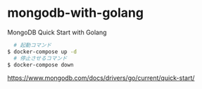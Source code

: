 # mongodb-with-golang
MongoDB  Quick Start with Golang

```sh
  # 起動コマンド
$ docker-compose up -d
  # 停止させるコマンド
$ docker-compose down
```


https://www.mongodb.com/docs/drivers/go/current/quick-start/